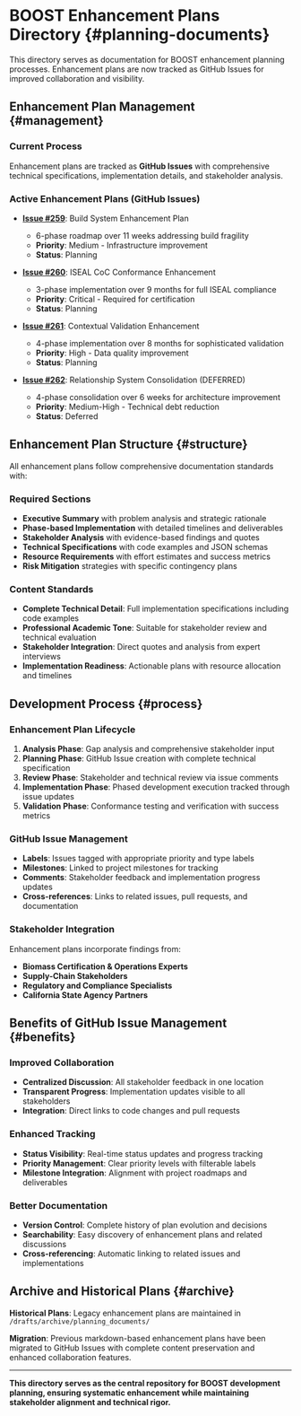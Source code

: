 # **BOOST Enhancement Plans Directory** {#planning-documents}

This directory serves as documentation for BOOST enhancement planning processes. Enhancement plans are now tracked as GitHub Issues for improved collaboration and visibility.

## **Enhancement Plan Management** {#management}

### **Current Process**
Enhancement plans are tracked as **GitHub Issues** with comprehensive technical specifications, implementation details, and stakeholder analysis.

### **Active Enhancement Plans (GitHub Issues)**

- **[Issue #259](https://github.com/carbondirect/BOOST/issues/259)**: Build System Enhancement Plan
  - 6-phase roadmap over 11 weeks addressing build fragility
  - **Priority**: Medium - Infrastructure improvement
  - **Status**: Planning

- **[Issue #260](https://github.com/carbondirect/BOOST/issues/260)**: ISEAL CoC Conformance Enhancement  
  - 3-phase implementation over 9 months for full ISEAL compliance
  - **Priority**: Critical - Required for certification
  - **Status**: Planning

- **[Issue #261](https://github.com/carbondirect/BOOST/issues/261)**: Contextual Validation Enhancement
  - 4-phase implementation over 8 months for sophisticated validation
  - **Priority**: High - Data quality improvement
  - **Status**: Planning

- **[Issue #262](https://github.com/carbondirect/BOOST/issues/262)**: Relationship System Consolidation (DEFERRED)
  - 4-phase consolidation over 6 weeks for architecture improvement
  - **Priority**: Medium-High - Technical debt reduction
  - **Status**: Deferred

## **Enhancement Plan Structure** {#structure}

All enhancement plans follow comprehensive documentation standards with:

### **Required Sections**
- **Executive Summary** with problem analysis and strategic rationale
- **Phase-based Implementation** with detailed timelines and deliverables
- **Stakeholder Analysis** with evidence-based findings and quotes
- **Technical Specifications** with code examples and JSON schemas
- **Resource Requirements** with effort estimates and success metrics
- **Risk Mitigation** strategies with specific contingency plans

### **Content Standards**
- **Complete Technical Detail**: Full implementation specifications including code examples
- **Professional Academic Tone**: Suitable for stakeholder review and technical evaluation
- **Stakeholder Integration**: Direct quotes and analysis from expert interviews
- **Implementation Readiness**: Actionable plans with resource allocation and timelines

## **Development Process** {#process}

### **Enhancement Plan Lifecycle**
1. **Analysis Phase**: Gap analysis and comprehensive stakeholder input
2. **Planning Phase**: GitHub Issue creation with complete technical specification
3. **Review Phase**: Stakeholder and technical review via issue comments
4. **Implementation Phase**: Phased development execution tracked through issue updates
5. **Validation Phase**: Conformance testing and verification with success metrics

### **GitHub Issue Management**
- **Labels**: Issues tagged with appropriate priority and type labels
- **Milestones**: Linked to project milestones for tracking
- **Comments**: Stakeholder feedback and implementation progress updates
- **Cross-references**: Links to related issues, pull requests, and documentation

### **Stakeholder Integration**
Enhancement plans incorporate findings from:
- **Biomass Certification & Operations Experts**
- **Supply-Chain Stakeholders** 
- **Regulatory and Compliance Specialists**
- **California State Agency Partners**

## **Benefits of GitHub Issue Management** {#benefits}

### **Improved Collaboration**
- **Centralized Discussion**: All stakeholder feedback in one location
- **Transparent Progress**: Implementation updates visible to all stakeholders  
- **Integration**: Direct links to code changes and pull requests

### **Enhanced Tracking**
- **Status Visibility**: Real-time status updates and progress tracking
- **Priority Management**: Clear priority levels with filterable labels
- **Milestone Integration**: Alignment with project roadmaps and deliverables

### **Better Documentation**
- **Version Control**: Complete history of plan evolution and decisions
- **Searchability**: Easy discovery of enhancement plans and related discussions
- **Cross-referencing**: Automatic linking to related issues and implementations

## **Archive and Historical Plans** {#archive}

**Historical Plans**: Legacy enhancement plans are maintained in `/drafts/archive/planning_documents/`

**Migration**: Previous markdown-based enhancement plans have been migrated to GitHub Issues with complete content preservation and enhanced collaboration features.

---

**This directory serves as the central repository for BOOST development planning, ensuring systematic enhancement while maintaining stakeholder alignment and technical rigor.**